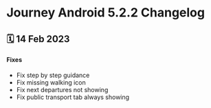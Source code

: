 # Journey Android 5.2.2 Changelog

<h2>🗓 14 Feb 2023</h2>

#### Fixes
- Fix step by step guidance
- Fix missing walking icon
- Fix next departures not showing
- Fix public transport tab always showing